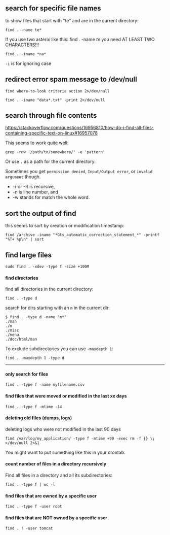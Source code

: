## search for specific file names

to show files that start with "te" and are in the current directory:
```
find . -name te*
```
If you use two asterix like this:
find . -name *te*
you need AT LEAST TWO CHARACTERS!!!
```
find . -iname *na*
```
`-i` is for ignoring case


## redirect error spam message to /dev/null ##

```
find where-to-look criteria action 2>/dev/null
```
```
find . -iname "data*.txt" -print 2>/dev/null
```

## search through file contents

https://stackoverflow.com/questions/16956810/how-do-i-find-all-files-containing-specific-text-on-linux#16957078

This seems to work quite well:
```
grep -rnw '/path/to/somewhere/' -e 'pattern'
```
Or use `.` as a path for the current directory.

Sometimes you get `permission denied`, `Input/Output error`, or `invalid argument` though.

- -r or -R is recursive,
- -n is line number, and
- -w stands for match the whole word.

## sort the output of find

this seems to sort by creation or modification timestamp:
```
find /archive -iname "*Gts_automatic_correction_statement_*" -printf "%T+ %p\n" | sort
```

## find large files

```
sudo find . -xdev -type f -size +100M
```

#### find directories

find all directories in the current directory:
```
find . -type d
```

search for dirs starting with an `m` in the current dir:
```
$ find . -type d -name "m*"
./man
./m
./misc
./menu
./doc/html/man
```

To exclude subdirectories you can use `-maxdepth 1`:
```
find . -maxdepth 1 -type d
```

***

#### only search for files

```
find . -type f -name myfilename.csv
```

#### find files that were moved or modified in the last xx days

```
find . -type f -mtime -14
```

#### deleting old files (dumps, logs)

deleting logs who were not modified in the last 90 days
```
find /var/log/my_application/ -type f -mtime +90 -exec rm -f {} \; >/dev/null 2>&1
```
You might want to put something like this in your crontab.

#### count number of files in a directory recursively

Find all files in a directory and all its subdirectories:
```
find . -type f | wc -l
```

#### find files that are owned by a specific user

```
find . -type f -user root
```

#### find files that are NOT owned by a specific user

```
find . ! -user tomcat
```
